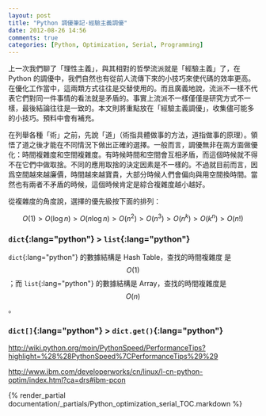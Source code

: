 ```yaml
---
layout: post
title: "Python 調優筆記·經驗主義調優"
date: 2012-08-26 14:56
comments: true
categories: [Python, Optimization, Serial, Programming]
---
```


上一次我們聊了「理性主義」，與其相對的哲學流派就是「經驗主義」了，在 Python 的調優中，我們自然也有從前人流傳下來的小技巧來使代碼的效率更高。在優化工作當中，這兩類方式往往是交替使用的。而且廣義地說，流派不一樣不代表它們對同一件事情的看法就是矛盾的。事實上流派不一樣僅僅是研究方式不一樣，最後結論往往是一致的。本文則將重點放在「經驗主義調優」，收集儘可能多的小技巧。預料中會有補充。<!--more-->

在列舉各種「術」之前，先說「道」（術指具體做事的方法，道指做事的原理）。領悟了道之後才能在不同情況下做出正確的選擇。一般而言，調優無非在兩方面做優化：時間複雜度和空間複雜度。有時候時間和空間會互相矛盾，而這個時候就不得不在它們中做取捨。不同的應用取捨的決定因素是不一樣的。不過就目前而言，因爲空間越來越廉價，時間越來越寶貴，大部分時候人們會偏向與用空間換時間。當然也有兩者不矛盾的時候，這個時候肯定是綜合複雜度越小越好。

從複雜度的角度說，選擇的優先級按下面的排列：

$$O(1)>O(\log n)>O(n\log n)>O(n^2)>O(n^3)>O(n^k)>O(k^n)>O(n!)$$

### `dict`{:lang="python"} > `list`{:lang="python"}

`dict`{:lang="python"} 的數據結構是 Hash Table，查找的時間複雜度 是$$O(1)$$；而 `list`{:lang="python"} 的數據結構是 Array，查找的時間複雜度是 $$O(n)$$。

### `dict[]`{:lang="python"} > `dict.get()`{:lang="python"}


<http://wiki.python.org/moin/PythonSpeed/PerformanceTips?highlight=%28%28PythonSpeed%7CPerformanceTips%29%29>

<http://www.ibm.com/developerworks/cn/linux/l-cn-python-optim/index.html?ca=drs#ibm-pcon>

{% render_partial documentation/_partials/Python_optimization_serial_TOC.markdown %}

